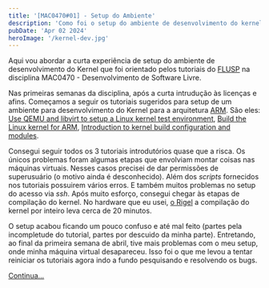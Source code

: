 ```yaml
---
title: '[MAC0470#01] - Setup do Ambiente'
description: 'Como foi o setup do ambiente de desenvolvimento do kernel'
pubDate: 'Apr 02 2024'
heroImage: '/kernel-dev.jpg'
---
```


Aqui vou abordar a curta experiência de setup do ambiente de desenvolvimento do Kernel que foi orientado pelos tutoriais do [FLUSP](https://flusp.ime.usp.br/) na disciplina MAC0470 - Desenvolvimento de Software Livre.

Nas primeiras semanas da disciplina, após a curta intrudução às licenças e afins. Começamos a seguir os tutoriais sugeridos para setup de um ambiente para desenvolvimento do Kernel para a arquitetura [ARM](https://pt.wikipedia.org/wiki/Arquitetura_ARM). São eles: [Use QEMU and libvirt to setup a Linux kernel test environment](https://flusp.ime.usp.br/kernel/qemu-libvirt-setup/), [Build the Linux kernel for ARM](https://flusp.ime.usp.br/kernel/build-linux-for-arm/), [Introduction to kernel build configuration and modules](https://flusp.ime.usp.br/kernel/modules-intro/).

Consegui seguir todos os 3 tutoriais introdutórios quase que a risca. Os únicos problemas foram algumas etapas que envolviam montar coisas nas máquinas virtuais. Nesses casos precisei de dar permissões de superusuário (o motivo ainda é desconhecido). Além dos _scripts_ fornecidos nos tutoriais possuirem vários erros. E também muitos problemas no setup do acesso via _ssh_. Após muito esforço, consegui chegar às etapas de compilação do kernel. No hardware que eu usei, [o Rigel](/blog/my-equipment#rigel) a compilação do kernel por inteiro leva cerca de 20 minutos.

O setup acabou ficando um pouco confuso e até mal feito (partes pela incompletude do tutorial, partes por descuido da minha parte). Entretando, ao final da primeira semana de abril, tive mais problemas com o meu setup, onde minha máquina virtual desapareceu. Isso foi o que me levou a tentar reiniciar os tutoriais agora indo a fundo pesquisando e resolvendo os bugs.

[Continua...](/blog/mac0470-02-kernel-contrib-resetup.md)